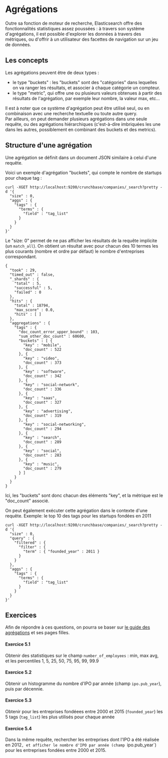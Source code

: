 # Agrégations

Outre sa fonction de moteur de recherche, Elasticsearch offre des fonctionnalités statistiques assez poussées : à travers son système d'agrégations, il est possible d'explorer les données à travers des métriques, ou d'offrir à un utilisateur des facettes de navigation sur un jeu de données.


## Les concepts

Les agrégations peuvent être de deux types :
- le type "buckets" : les "buckets" sont des "catégories" dans lequelles on va ranger les résultats, et associer à chaque catégorie un compteur.
- le type "metric", qui offre une ou plusieurs valeurs obtenues à partir des résultats de l'agrégation, par exemple leur nombre, la valeur max, etc... 

Il est à noter que ce système d'agrégation peut être utilisé seul, ou en combinaison avec une recherche textuelle ou toute autre query.  
Par ailleurs, on peut demander plusieurs agrégations dans une seule requête, ou des agrégations hiérarchiques (c'est-à-dire imbriquées les une dans les autres, possiblement en combinant des buckets et des metrics).

## Structure d'une agrégation

Une agrégation se définit dans un document JSON similaire à celui d'une requête.

Voici un exemple d'agrégation "buckets", qui compte le nombre de startups pour chaque tag :

```
curl -XGET http://localhost:9200/crunchbase/companies/_search?pretty -d '{
  "size" : 0,
  "aggs" : {
    "tags" : {
      "terms" : {
        "field" : "tag_list"
      }
    }
  }
}'
```

Le "size: 0" permet de ne pas afficher les résultats de la requête implicite (un `match_all`).
On obtient un résultat avec pour chacun des 10 termes les plus courants (nombre et ordre par défaut) le nombre d'entreprises correspondant.

```
{
  "took" : 29,
  "timed_out" : false,
  "_shards" : {
    "total" : 5,
    "successful" : 5,
    "failed" : 0
  },
  "hits" : {
    "total" : 18794,
    "max_score" : 0.0,
    "hits" : [ ]
  },
  "aggregations" : {
    "tags" : {
      "doc_count_error_upper_bound" : 103,
      "sum_other_doc_count" : 60600,
      "buckets" : [ {
        "key" : "mobile",
        "doc_count" : 522
      }, {
        "key" : "video",
        "doc_count" : 373
      }, {
        "key" : "software",
        "doc_count" : 342
      }, {
        "key" : "social-network",
        "doc_count" : 336
      }, {
        "key" : "saas",
        "doc_count" : 327
      }, {
        "key" : "advertising",
        "doc_count" : 319
      }, {
        "key" : "social-networking",
        "doc_count" : 294
      }, {
        "key" : "search",
        "doc_count" : 289
      }, {
        "key" : "social",
        "doc_count" : 283
      }, {
        "key" : "music",
        "doc_count" : 279
      } ]
    }
  }
}
```

Ici, les "buckets" sont donc chacun des éléments "key", et la métrique est le "doc_count" associé.

On peut également exécuter cette agrégation dans le contexte d'une requête.
Exemple: le top 10 des tags pour les startups fondées en 2011

```
curl -XGET http://localhost:9200/crunchbase/companies/_search?pretty -d '{
  "size" : 0,
  "query" : {
    "filtered" : {
      "filter" : {
        "term" : { "founded_year" : 2011 }
      }
    }
  },
  "aggs" : {
    "tags" : {
      "terms" : {
        "field" : "tag_list"
      }
    }
  }
}'
```

## Exercices

Afin de répondre à ces questions, on pourra se baser sur [le guide des agrégations](https://www.elastic.co/guide/en/elasticsearch/reference/current/search-aggregations.html) et ses pages filles.

#### Exercice 5.1

Obtenir des statistiques sur le champ `number_of_employees` : min, max avg, et les percentiles 1, 5, 25, 50, 75, 95, 99, 99.9

#### Exercice 5.2

Obtenir un histogramme du nombre d'IPO par année (champ `ipo.pub_year`), puis par décennie.

#### Exercice 5.3

Obtenir pour les entreprises fondéees entre 2000 et 2015 (`founded_year`) les 5 tags (`tag_list`) les plus utilisés pour chaque année

#### Exercice 5.4

Dans la même requête, rechercher les entreprises dont l'IPO a été réalisée en 2012`, et afficher le nombre d'IPO par année (champ `ipo.pub_year`) pour les entreprises fondées entre 2000 et 2015.
